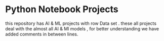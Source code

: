 # Python Notebook Projects
 this repository has AI & ML projects with row Data set . these all projects deal with the almost all AI & Ml models , for better understanding we have added comments in between lines.
